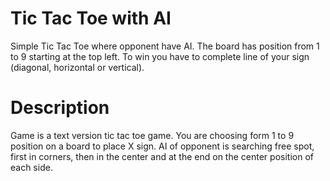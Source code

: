 # Tic Tac Toe with AI

Simple Tic Tac Toe where opponent have AI. The board has position from 1 to 9 starting at the top left.
To win you have to complete line of your sign (diagonal, horizontal or vertical).

# Description

Game is a text version tic tac toe game. You are choosing form 1 to 9 position on a board to place X sign. 
AI of opponent is searching free spot, first in corners, then in the center and at the end on the center position of each side.
